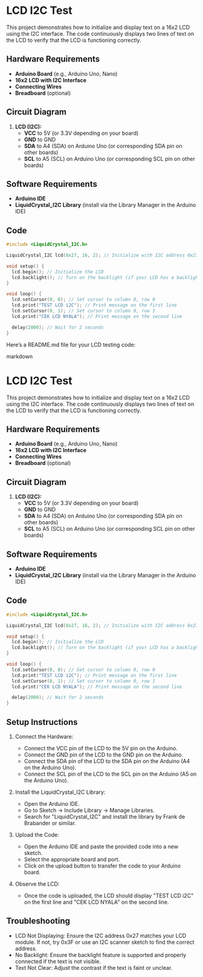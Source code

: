 # LCD I2C Test

This project demonstrates how to initialize and display text on a 16x2 LCD using the I2C interface. The code continuously displays two lines of text on the LCD to verify that the LCD is functioning correctly.

## Hardware Requirements

- **Arduino Board** (e.g., Arduino Uno, Nano)
- **16x2 LCD with I2C Interface**
- **Connecting Wires**
- **Breadboard** (optional)

## Circuit Diagram

1. **LCD (I2C):**
   - **VCC** to 5V (or 3.3V depending on your board)
   - **GND** to GND
   - **SDA** to A4 (SDA) on Arduino Uno (or corresponding SDA pin on other boards)
   - **SCL** to A5 (SCL) on Arduino Uno (or corresponding SCL pin on other boards)

## Software Requirements

- **Arduino IDE**
- **LiquidCrystal_I2C Library** (install via the Library Manager in the Arduino IDE)

## Code

```cpp
#include <LiquidCrystal_I2C.h>

LiquidCrystal_I2C lcd(0x27, 16, 2); // Initialize with I2C address 0x27, 16 columns, and 2 rows

void setup() {
  lcd.begin(); // Initialize the LCD
  lcd.backlight(); // Turn on the backlight (if your LCD has a backlight feature)
}

void loop() {
  lcd.setCursor(0, 0); // Set cursor to column 0, row 0
  lcd.print("TEST LCD i2C"); // Print message on the first line
  lcd.setCursor(0, 1); // Set cursor to column 0, row 1
  lcd.print("CEK LCD NYALA"); // Print message on the second line

  delay(2000); // Wait for 2 seconds
}
```

Here’s a README.md file for your LCD testing code:

markdown

# LCD I2C Test

This project demonstrates how to initialize and display text on a 16x2 LCD using the I2C interface. The code continuously displays two lines of text on the LCD to verify that the LCD is functioning correctly.

## Hardware Requirements

- **Arduino Board** (e.g., Arduino Uno, Nano)
- **16x2 LCD with I2C Interface**
- **Connecting Wires**
- **Breadboard** (optional)

## Circuit Diagram

1. **LCD (I2C):**
   - **VCC** to 5V (or 3.3V depending on your board)
   - **GND** to GND
   - **SDA** to A4 (SDA) on Arduino Uno (or corresponding SDA pin on other boards)
   - **SCL** to A5 (SCL) on Arduino Uno (or corresponding SCL pin on other boards)

## Software Requirements

- **Arduino IDE**
- **LiquidCrystal_I2C Library** (install via the Library Manager in the Arduino IDE)

## Code

```cpp
#include <LiquidCrystal_I2C.h>

LiquidCrystal_I2C lcd(0x27, 16, 2); // Initialize with I2C address 0x27, 16 columns, and 2 rows

void setup() {
  lcd.begin(); // Initialize the LCD
  lcd.backlight(); // Turn on the backlight (if your LCD has a backlight feature)
}

void loop() {
  lcd.setCursor(0, 0); // Set cursor to column 0, row 0
  lcd.print("TEST LCD i2C"); // Print message on the first line
  lcd.setCursor(0, 1); // Set cursor to column 0, row 1
  lcd.print("CEK LCD NYALA"); // Print message on the second line

  delay(2000); // Wait for 2 seconds
}
```

## Setup Instructions

1. Connect the Hardware:

   - Connect the VCC pin of the LCD to the 5V pin on the Arduino.
   - Connect the GND pin of the LCD to the GND pin on the Arduino.
   - Connect the SDA pin of the LCD to the SDA pin on the Arduino (A4 on the Arduino Uno).
   - Connect the SCL pin of the LCD to the SCL pin on the Arduino (A5 on the Arduino Uno).

2. Install the LiquidCrystal_I2C Library:

   - Open the Arduino IDE.
   - Go to Sketch -> Include Library -> Manage Libraries.
   - Search for "LiquidCrystal_I2C" and install the library by Frank de Brabander or similar.

3. Upload the Code:

   - Open the Arduino IDE and paste the provided code into a new sketch.
   - Select the appropriate board and port.
   - Click on the upload button to transfer the code to your Arduino board.

4. Observe the LCD:
   - Once the code is uploaded, the LCD should display "TEST LCD i2C" on the first line and "CEK LCD NYALA" on the second line.

## Troubleshooting

- LCD Not Displaying: Ensure the I2C address 0x27 matches your LCD module. If not, try 0x3F or use an I2C scanner sketch to find the correct address.
- No Backlight: Ensure the backlight feature is supported and properly connected if the text is not visible.
- Text Not Clear: Adjust the contrast if the text is faint or unclear.
